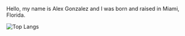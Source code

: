 Hello, my name is Alex Gonzalez and I was born and raised in Miami, Florida.

![Top Langs](https://github-readme-stats.vercel.app/api/top-langs/?username=anuraghazra&layout=compact)

